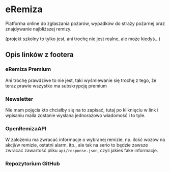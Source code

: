 # eRemiza
Platforma online do zgłaszania pożarów, wypadków do straży pożarnej oraz znajdywanie najbliższej remizy.

(projekt szkolny to tylko jest, ani trochę nie jest realne, ale może kiedyś...)

## Opis linków z footera

### eRemiza Premium
Ani trochę prawdziwe to nie jest, taki wyśmiewanie się trochę z tego, że teraz prawie wszystko ma subskrypcję premium

### Newsletter
Nie mam pojęcia kto chciałby się na to zapisać, tutaj po kliknięciu w link i wpisaniu maila zostanie wysłana jednorazowo wiadomość i to tyle.

### OpenRemizaAPI
W założeniu ma zwracać informacje o wybranej remizie, np. ilość wozów na akcji/w remizie, ostatni alarm, itp., ale tak na serio to będzie zawsze zwracać zawartość pliku `api/response.json`, czyli jakieś fake informacje.

### Repozytorium GitHub
